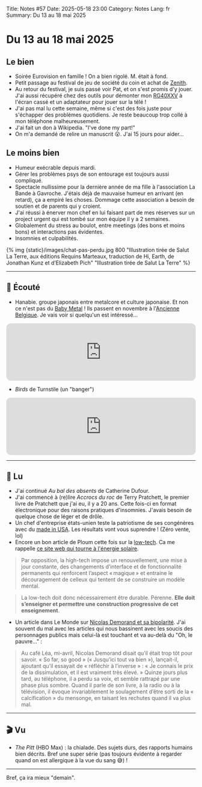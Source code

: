 Title: Notes #57
Date: 2025-05-18 23:00
Category: Notes
Lang: fr
Summary: Du 13 au 18 mai 2025

# Du 13 au 18 mai 2025

## Le bien

* Soirée Eurovision en famille ! On a bien rigolé. M. était à fond.
* Petit passage au festival de jeu de société du coin et achat de [Zenith](https://boardgamegeek.com/boardgame/424219/zenith).
* Au retour du festival, je suis passé voir Pat, et on s'est promis d'y jouer. J'ai aussi récupéré chez des outils pour démonter mon [RG40XXV](https://anbernic.com/en-gb/products/rg-40xxv) à l'écran cassé et un adaptateur pour jouer sur la télé !
* J'ai pas mal lu cette semaine, même si c'est des fois juste pour s'échapper des problèmes quotidiens. Je reste beaucoup trop collé à mon téléphone malheureusement.
* J'ai fait un don à Wikipedia. "I've done my part!"
* On m'a demandé de relire un manuscrit 😮. J'ai 15 jours pour aider...

## Le moins bien

* Humeur exécrable depuis mardi.
* Gérer les problèmes psys de son entourage est toujours aussi compliqué.
* Spectacle nullissime pour la dernière année de ma fille à l'association La Bande à Gavroche. J'étais déjà de mauvaise humeur en arrivant (en retard), ça a empiré les choses. Dommage cette association a besoin de soutien et de parents qui y croient.
* J'ai réussi à énerver mon chef en lui faisant part de mes réserves sur un project urgent qui est tombé sur mon équipe il y a 2 semaines.
* Globalement du stress au boulot, entre meetings (des bons et moins bons) et interactions pas évidentes.
* Insomnies et culpabilités.

{% img {static}/images/chat-pas-perdu.jpg 800 "Illustration tirée de Salut La Terre, aux éditions Requins Marteaux, traduction de Hi, Earth, de Jonathan Kunz et d’Elizabeth Pich" "Illustration tirée de Salut La Terre" %}

---

## 🎤 Écouté

* Hanabie. groupe japonais entre metalcore et culture japonaise. Et non ce n'est pas du [Baby Metal](https://www.youtube.com/watch?v=WIKqgE4BwAY) ! Ils passent en novembre à l'[Ancienne Belgique](https://www.abconcerts.be/fr/agenda/hanabie/a10Qw000001nxROIAY). Je vais voir si quelqu'un est intéressé...

<iframe style="border-radius:12px" src="https://open.spotify.com/embed/track/62LubFpugeVGL19WpzPc4u?utm_source=generator" width="100%" height="152" frameBorder="0" allowfullscreen="" allow="autoplay; clipboard-write; encrypted-media; fullscreen; picture-in-picture" loading="lazy"></iframe>

* _Birds_ de Turnstile (un "banger")

<iframe style="border-radius:12px" src="https://open.spotify.com/embed/track/0k9JIBszlCqCa4SpXI353F?utm_source=generator" width="100%" height="152" frameBorder="0" allowfullscreen="" allow="autoplay; clipboard-write; encrypted-media; fullscreen; picture-in-picture" loading="lazy"></iframe>

---

## 📖 Lu

* J'ai continué _Au bal des absents_ de Catherine Dufour.
* J'ai commencé à (re)lire _Accrocs du roc_ de Terry Pratchett, le premier livre de Pratchett que j'ai eu, il y a 20 ans. Cette fois-ci en format électronique pour des raisons pratiques d'insomnies. J'avais besoin de quelque chose de léger et de drôle.
* Un chef d'entreprise états-unien teste la patriotisme de ses congénères avec du [made in USA](https://edition.cnn.com/2025/05/14/business/video/business-owner-tests-made-in-usa-made-in-china-digvid). Les résultats vont vous suprendre !  (Zéro vente, lol)
* Encore un bon article de Ploum cette fois sur la [low-tech](https://ploum.net/2025-05-16-manifeste-lowtech.html). Ca me rappelle [ce site web qui tourne à l'énergie solaire](https://solar.lowtechmagazine.com/).

> Par opposition, la high-tech impose un renouvellement, une mise à jour constante, des changements d’interface et de fonctionnalité permanents qui renforcent l’aspect « magique » et entraine le découragement de celleux qui tentent de se construire un modèle mental.

> La low-tech doit donc nécessairement être durable. Pérenne. **Elle doit s’enseigner et permettre une construction progressive de cet enseignement**.

* Un article dans Le Monde sur [Nicolas Demorand et sa bipolarité](https://www.lemonde.fr/m-le-mag/article/2025/05/16/nicolas-demorand-la-vie-apres-la-deflagration-de-son-temoignage-interieur-nuit-sur-la-sante-mentale_6606312_4500055.html). J'ai souvent du mal avec les articles qui nous bassinent avec les soucis des personnages publics mais celui-là est touchant et va au-delà du "Oh, le pauvre..." :

> Au café Léa, mi-avril, Nicolas Demorand disait qu’il était trop tôt pour savoir. « So far, so good » (« Jusqu’ici tout va bien »), lançait-il, ajoutant qu’il essayait de « réfléchir à l’inverse » : « Je connais le prix de la dissimulation, et il est vraiment très élevé. » Quinze jours plus tard, au téléphone, il a perdu sa voix, et semble rattrapé par une phase plus sombre. Quand il parle de son livre, à la radio ou à la télévision, il évoque invariablement le soulagement d’être sorti de la « calcification » du mensonge, en taisant les rechutes quand il va plus mal.

---

## 🎬 Vu

* _The Pitt_ (HBO Max) : la chialade. Des sujets durs, des rapports humains bien décrits. Bref une super série (pas toujours évidente à regarder quand on est allergique à la vue du sang 😅) !

---

Bref, ça ira mieux "demain".
